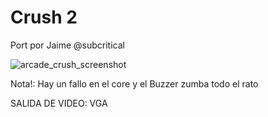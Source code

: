 # Crush 2

Port por Jaime @subcritical 

![arcade_crush_screenshot](https://user-images.githubusercontent.com/31018768/70989554-1f5ba500-20c4-11ea-8469-e117f86af8ee.gif)

Nota!: Hay un fallo en el core y el Buzzer zumba todo el rato

SALIDA DE VIDEO: VGA 
